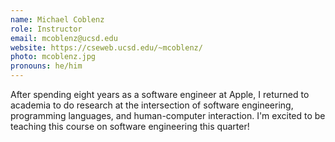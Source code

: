 ```yaml
---
name: Michael Coblenz
role: Instructor
email: mcoblenz@ucsd.edu
website: https://cseweb.ucsd.edu/~mcoblenz/
photo: mcoblenz.jpg
pronouns: he/him
---
```


After spending eight years as a software engineer at Apple, I returned to academia to do research at the intersection of software engineering, programming languages, and human-computer interaction. I'm excited to be teaching this course on software engineering this quarter!